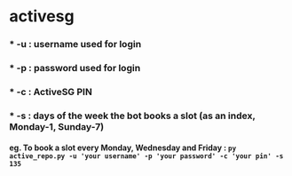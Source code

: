 # activesg

### * -u : username used for login
### * -p : password used for login
### * -c : ActiveSG PIN
### * -s : days of the week the bot books a slot (as an index, Monday-1, Sunday-7)

#### eg. To book a slot every Monday, Wednesday and Friday : ```py active_repo.py -u 'your username' -p 'your password' -c 'your pin' -s 135 ```
